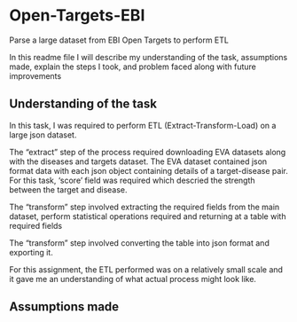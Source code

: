 # Open-Targets-EBI
Parse a large dataset from EBI Open Targets to perform ETL


In this readme file I will describe my understanding of the task, assumptions made, explain the steps I took, and problem faced along with future improvements 

## Understanding of the task

In this task, I was required to perform ETL (Extract-Transform-Load) on a large json dataset. 

The “extract” step of the process required downloading EVA datasets along with the diseases and targets dataset. The EVA dataset contained json format data with each json object containing details of a target-disease pair. For this task, ‘score’ field was required which descried the strength between the target and disease. 

The “transform” step involved extracting the required fields from the main dataset, perform statistical operations required and returning at a table with required fields

The “transform” step involved converting the table into json format and exporting it.

For this assignment, the ETL performed was on a relatively small scale and it gave me an understanding of what actual process might look like.

## Assumptions made 
